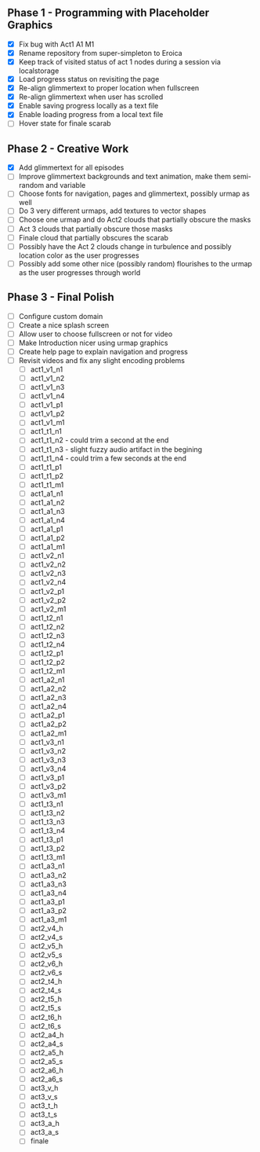 
## Phase 1 - Programming with Placeholder Graphics

- [X] Fix bug with Act1 A1 M1
- [X] Rename repository from super-simpleton to Eroica
- [X] Keep track of visited status of act 1 nodes during a session via localstorage
- [X] Load progress status on revisiting the page
- [X] Re-align glimmertext to proper location when fullscreen
- [X] Re-align glimmertext when user has scrolled
- [X] Enable saving progress locally as a text file
- [X] Enable loading progress from a local text file
- [ ] Hover state for finale scarab

## Phase 2 - Creative Work

- [X] Add glimmertext for all episodes
- [ ] Improve glimmertext backgrounds and text animation, make them semi-random and variable
- [ ] Choose fonts for navigation, pages and glimmertext, possibly urmap as well
- [ ] Do 3 very different urmaps, add textures to vector shapes
- [ ] Choose one urmap and do Act2 clouds that partially obscure the masks
- [ ] Act 3 clouds that partially obscure those masks
- [ ] Finale cloud that partially obscures the scarab
- [ ] Possibly have the Act 2 clouds change in turbulence and possibly location color as the user progresses
- [ ] Possibly add some other nice (possibly random) flourishes to the urmap as the user progresses through world

## Phase 3 - Final Polish

- [ ] Configure custom domain 
- [ ] Create a nice splash screen
- [ ] Allow user to choose fullscreen or not for video
- [ ] Make Introduction nicer using urmap graphics
- [ ] Create help page to explain navigation and progress
- [ ] Revisit videos and fix any slight encoding problems
  - [ ] act1_v1_n1
  - [ ] act1_v1_n2
  - [ ] act1_v1_n3
  - [ ] act1_v1_n4
  - [ ] act1_v1_p1
  - [ ] act1_v1_p2
  - [ ] act1_v1_m1
  - [ ] act1_t1_n1
  - [ ] act1_t1_n2 - could trim a second at the end
  - [ ] act1_t1_n3 - slight fuzzy audio artifact in the begining
  - [ ] act1_t1_n4 - could trim a few seconds at the end
  - [ ] act1_t1_p1
  - [ ] act1_t1_p2
  - [ ] act1_t1_m1
  - [ ] act1_a1_n1
  - [ ] act1_a1_n2
  - [ ] act1_a1_n3
  - [ ] act1_a1_n4
  - [ ] act1_a1_p1
  - [ ] act1_a1_p2
  - [ ] act1_a1_m1
  - [ ] act1_v2_n1
  - [ ] act1_v2_n2
  - [ ] act1_v2_n3
  - [ ] act1_v2_n4
  - [ ] act1_v2_p1
  - [ ] act1_v2_p2
  - [ ] act1_v2_m1
  - [ ] act1_t2_n1
  - [ ] act1_t2_n2
  - [ ] act1_t2_n3
  - [ ] act1_t2_n4
  - [ ] act1_t2_p1
  - [ ] act1_t2_p2
  - [ ] act1_t2_m1
  - [ ] act1_a2_n1
  - [ ] act1_a2_n2
  - [ ] act1_a2_n3
  - [ ] act1_a2_n4
  - [ ] act1_a2_p1
  - [ ] act1_a2_p2
  - [ ] act1_a2_m1
  - [ ] act1_v3_n1
  - [ ] act1_v3_n2
  - [ ] act1_v3_n3
  - [ ] act1_v3_n4
  - [ ] act1_v3_p1
  - [ ] act1_v3_p2
  - [ ] act1_v3_m1
  - [ ] act1_t3_n1
  - [ ] act1_t3_n2
  - [ ] act1_t3_n3
  - [ ] act1_t3_n4
  - [ ] act1_t3_p1
  - [ ] act1_t3_p2
  - [ ] act1_t3_m1
  - [ ] act1_a3_n1
  - [ ] act1_a3_n2
  - [ ] act1_a3_n3
  - [ ] act1_a3_n4
  - [ ] act1_a3_p1
  - [ ] act1_a3_p2
  - [ ] act1_a3_m1
  - [ ] act2_v4_h
  - [ ] act2_v4_s
  - [ ] act2_v5_h
  - [ ] act2_v5_s
  - [ ] act2_v6_h
  - [ ] act2_v6_s
  - [ ] act2_t4_h
  - [ ] act2_t4_s
  - [ ] act2_t5_h
  - [ ] act2_t5_s
  - [ ] act2_t6_h
  - [ ] act2_t6_s
  - [ ] act2_a4_h
  - [ ] act2_a4_s
  - [ ] act2_a5_h
  - [ ] act2_a5_s
  - [ ] act2_a6_h
  - [ ] act2_a6_s
  - [ ] act3_v_h
  - [ ] act3_v_s
  - [ ] act3_t_h
  - [ ] act3_t_s
  - [ ] act3_a_h
  - [ ] act3_a_s
  - [ ] finale
